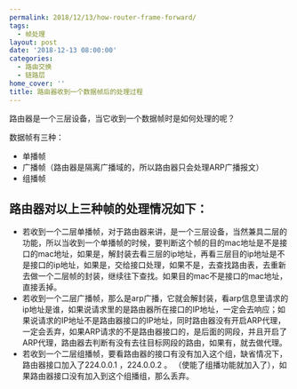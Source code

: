 ```yaml
---
permalink: 2018/12/13/how-router-frame-forward/
tags:
  - 帧处理
layout: post
date: '2018-12-13 08:00:00'
categories:
  - 路由交换
  - 链路层
home_cover: ''
title: 路由器收到一个数据帧后的处理过程
---
```


路由器是一个三层设备，当它收到一个数据帧时是如何处理的呢？


数据帧有三种：

- 单播帧
- 广播帧（路由器是隔离广播域的，所以路由器只会处理ARP广播报文）
- 组播帧

## 路由器对以上三种帧的处理情况如下：

- 若收到一个二层单播帧，对于路由器来讲，是一个三层设备，当然兼具二层的功能，所以当收到一个单播帧的时候，要判断这个帧的目的mac地址是不是接口的mac地址，如果是，解封装去看三层的ip地址，再看三层目的ip地址是不是接口的ip地址，如果是，交给接口处理，如果不是，去查找路由表，去重新去做一个二层帧的封装，继续往下查找。如果目的mac不是接口的mac地址，直接丢掉。
- 若收到一个二层广播帧，那么是arp广播，它就会解封装，看arp信息里请求的ip地址是谁，如果说请求里的是路由器所在接口的IP地址，一定会去响应；如果说请求的IP地址不是路由器接口的IP地址，同时路由器没有开启ARP代理，一定会丢弃，如果ARP请求的不是路由器接口的，是后面的网段，并且开启了ARP代理，路由器去判断有没有去往目标网段的路由，如果有，就去做代理。
- 若收到一个二层组播帧，要看路由器的接口有没有加入这个组，缺省情况下，路由器接口加入了224.0.0.1 ，224.0.0.2 。
（使能了组播功能就加入了），如果路由器接口没有加入到这个组播组，那么丢弃。
